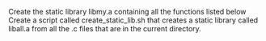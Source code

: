 Create the static library libmy.a containing all the functions listed below
Create a script called create_static_lib.sh that creates a static library called liball.a from all the .c files that are in the current directory.
